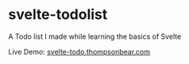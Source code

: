 # svelte-todolist
A Todo list I made while learning the basics of Svelte

Live Demo: [svelte-todo.thompsonbear.com](svelte-todo.thompsonbear.com)

